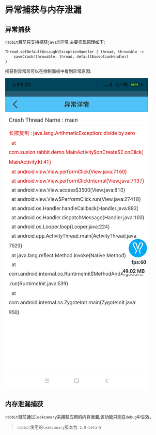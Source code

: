 # 异常捕获与内存泄漏

## 异常捕获

`rabbit`目前只支持捕获`java层`异常,主要实现原理如下:

```
Thread.setDefaultUncaughtExceptionHandler { thread, throwable ->
    saveCrash(throwable, thread, defaultExceptionHandler)
}
```

捕获到异常后可以在控制面板中看到异常原因:

![](./pic/crash.jpg)

## 内存泄漏捕获

`rabbit`目前通过`leakcanary`来捕获应用的内存泄漏,该功能只能在`debug`中生效。

>`rabbit`使用的`leakcanary`版本为: `2.0-beta-5`



